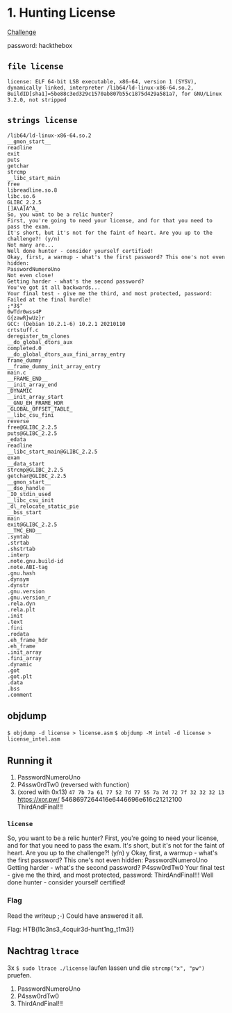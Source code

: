 # 1. Hunting License

[Challenge](https://app.hackthebox.com/challenges/Hunting%2520License)

password: hackthebox

## `file license`

```[bash]
license: ELF 64-bit LSB executable, x86-64, version 1 (SYSV), dynamically linked, interpreter /lib64/ld-linux-x86-64.so.2, BuildID[sha1]=5be88c3ed329c1570ab807b55c1875d429a581a7, for GNU/Linux 3.2.0, not stripped
```

## `strings license`

```[bash]
/lib64/ld-linux-x86-64.so.2
__gmon_start__
readline
exit
puts
getchar
strcmp
__libc_start_main
free
libreadline.so.8
libc.so.6
GLIBC_2.2.5
[]A\A]A^A_
So, you want to be a relic hunter?
First, you're going to need your license, and for that you need to pass the exam.
It's short, but it's not for the faint of heart. Are you up to the challenge?! (y/n)
Not many are...
Well done hunter - consider yourself certified!
Okay, first, a warmup - what's the first password? This one's not even hidden:
PasswordNumeroUno
Not even close!
Getting harder - what's the second password?
You've got it all backwards...
Your final test - give me the third, and most protected, password:
Failed at the final hurdle!
;*3$"
0wTdr0wss4P
G{zawR}wUz}r
GCC: (Debian 10.2.1-6) 10.2.1 20210110
crtstuff.c
deregister_tm_clones
__do_global_dtors_aux
completed.0
__do_global_dtors_aux_fini_array_entry
frame_dummy
__frame_dummy_init_array_entry
main.c
__FRAME_END__
__init_array_end
_DYNAMIC
__init_array_start
__GNU_EH_FRAME_HDR
_GLOBAL_OFFSET_TABLE_
__libc_csu_fini
reverse
free@GLIBC_2.2.5
puts@GLIBC_2.2.5
_edata
readline
__libc_start_main@GLIBC_2.2.5
exam
__data_start
strcmp@GLIBC_2.2.5
getchar@GLIBC_2.2.5
__gmon_start__
__dso_handle
_IO_stdin_used
__libc_csu_init
_dl_relocate_static_pie
__bss_start
main
exit@GLIBC_2.2.5
__TMC_END__
.symtab
.strtab
.shstrtab
.interp
.note.gnu.build-id
.note.ABI-tag
.gnu.hash
.dynsym
.dynstr
.gnu.version
.gnu.version_r
.rela.dyn
.rela.plt
.init
.text
.fini
.rodata
.eh_frame_hdr
.eh_frame
.init_array
.fini_array
.dynamic
.got
.got.plt
.data
.bss
.comment
```

## objdump

`$ objdump -d license > license.asm`
`$ objdump -M intel -d license > license_intel.asm`

## Running it

1. PasswordNumeroUno
2. P4ssw0rdTw0 (reversed with function)
3. (xored with 0x13)
   `47 7b 7a 61 77 52 7d 77 55 7a 7d 72 7f 32 32 32 13`
   https://xor.pw/
   5468697264416e6446696e616c21212100
   ThirdAndFinal!!!

### `license`

So, you want to be a relic hunter?
First, you're going to need your license, and for that you need to pass the exam.
It's short, but it's not for the faint of heart. Are you up to the challenge?! (y/n)
y
Okay, first, a warmup - what's the first password? This one's not even hidden: PasswordNumeroUno
Getting harder - what's the second password? P4ssw0rdTw0
Your final test - give me the third, and most protected, password: ThirdAndFinal!!!
Well done hunter - consider yourself certified!

### Flag

Read the writeup ;-) Could have answered it all.

Flag: HTB{l1c3ns3_4cquir3d-hunt1ng_t1m3!}

## Nachtrag `ltrace`

3x `$ sudo ltrace ./license` laufen lassen und die `strcmp("x", "pw")` pruefen.

1. PasswordNumeroUno
2. P4ssw0rdTw0
3. ThirdAndFinal!!!
